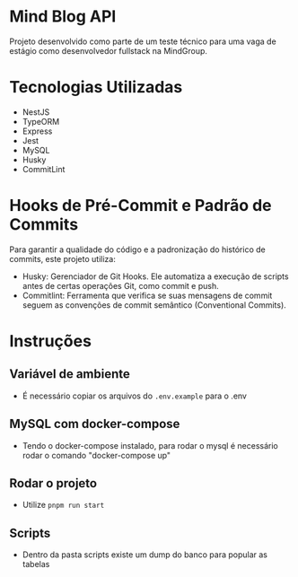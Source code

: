 # Mind Blog API

Projeto desenvolvido como parte de um teste técnico para uma vaga de estágio como desenvolvedor fullstack na MindGroup. 

# Tecnologias Utilizadas

* NestJS
* TypeORM
* Express
* Jest
* MySQL
* Husky
* CommitLint

# Hooks de Pré-Commit e Padrão de Commits

Para garantir a qualidade do código e a padronização do histórico de commits, este projeto utiliza:

* Husky: Gerenciador de Git Hooks. Ele automatiza a execução de scripts antes de certas operações Git, como commit e push.
* Commitlint: Ferramenta que verifica se suas mensagens de commit seguem as convenções de commit semântico (Conventional Commits).

# Instruções

## Variável de ambiente
* É necessário copiar os arquivos do ``.env.example`` para o .env

## MySQL com docker-compose
* Tendo o docker-compose instalado, para rodar o mysql é necessário rodar o comando "docker-compose up"

## Rodar o projeto
* Utilize ``pnpm run start``

## Scripts
* Dentro da pasta scripts existe um dump do banco para popular as tabelas